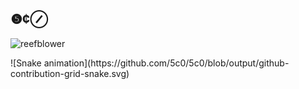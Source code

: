 ## ❺¢⊘ 

![reefblower](https://user-images.githubusercontent.com/93293719/189461417-bc5f139c-fc6c-4644-ae48-c39c525d59be.gif)
<div>
![Snake animation](https://github.com/5c0/5c0/blob/output/github-contribution-grid-snake.svg)
</div>
